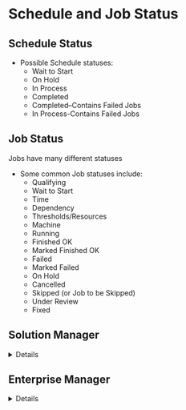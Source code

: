 # Schedule and Job Status

## Schedule Status

* Possible Schedule statuses:
  * Wait to Start
  * On Hold
  * In Process
  * Completed
  * Completed–Contains Failed Jobs 
  * In Process-Contains Failed Jobs

## Job Status

Jobs have many different statuses 

* Some common Job statuses include:
  * Qualifying
  * Wait to Start
  * Time
  * Dependency
  * Thresholds/Resources
  * Machine
  * Running
  * Finished OK
  * Marked Finished OK 
  * Failed
  * Marked Failed
  * On Hold
  * Cancelled
  * Skipped (or Job to be Skipped)
  * Under Review 
  * Fixed



## Solution Manager

<details>

### Schedule Status Screen

||
|---|
|![](../static/imgbasic/sm-schedule-status.png)|

||
|---|
|![](../static/imgbasic/sm-schedule-status-options.png)|

### Job Status Screen

Right-Click Jobs and available actions appear

* If Multiple Jobs are selected, Actions on those Jobs can occur at once selected 

||
|---|
|![Picture78](../static/imgbasic/Picture78.png)|

### Bulk Job Status Update

||
|---|
|![Picture79](../static/imgbasic/Picture79.png)|

</details>


## Enterprise Manager

<details>

### Possible Job Statuses

![Picture45](../static/imgbasic/Picture45.png)

### Update Schedule Status

* Update the Schedule status by right-clicking Schedule and selecting one of the available options:
  * Hold
  * Release
  * Start
  * Close
  * Update Jobs Statuses
* From List view, change the status of any Schedule on a day by right-clicking **Date**

||
|---|
|![Picture46](../static/imgbasic/Picture46.png)|
|![Picture47](../static/imgbasic/Picture47.png)|

### Update Job Status

* Update Job statuses by right-clicking the Job and selecting one of the available options
* Options vary depending on current status of Job
* From **List** or **Matrix** view, change the status of any Jobs in a Schedule by right-clicking **Schedule**

||
|---|
|![Picture48](../static/imgbasic/Picture48.png)|
|![Picture49](../static/imgbasic/Picture49.png)|

### Bulk Update Job Status

||
|---|
|![Picture50](../static/imgbasic/Picture50.png)|
 |![Picture52](../static/imgbasic/Picture52.png)|
 
</details>
